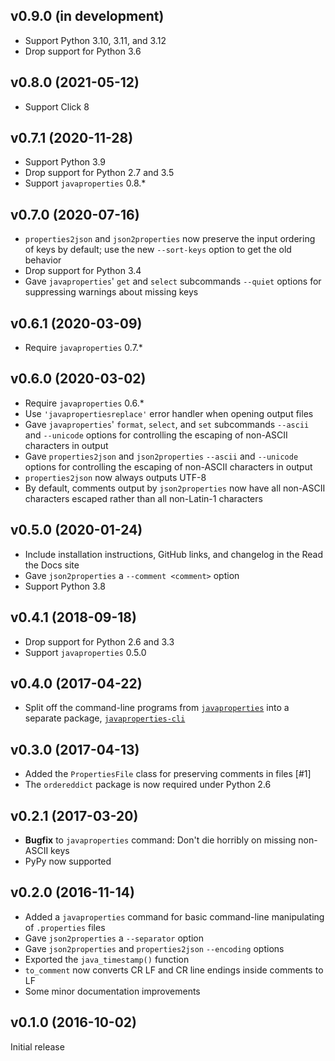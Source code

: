 v0.9.0 (in development)
-----------------------
- Support Python 3.10, 3.11, and 3.12
- Drop support for Python 3.6

v0.8.0 (2021-05-12)
-------------------
- Support Click 8

v0.7.1 (2020-11-28)
-------------------
- Support Python 3.9
- Drop support for Python 2.7 and 3.5
- Support `javaproperties` 0.8.\*

v0.7.0 (2020-07-16)
-------------------
- `properties2json` and `json2properties` now preserve the input ordering of
  keys by default; use the new `--sort-keys` option to get the old behavior
- Drop support for Python 3.4
- Gave `javaproperties`' `get` and `select` subcommands `--quiet` options for
  suppressing warnings about missing keys

v0.6.1 (2020-03-09)
-------------------
- Require `javaproperties` 0.7.\*

v0.6.0 (2020-03-02)
-------------------
- Require `javaproperties` 0.6.\*
- Use `'javapropertiesreplace'` error handler when opening output files
- Gave `javaproperties`' `format`, `select`, and `set` subcommands `--ascii`
  and `--unicode` options for controlling the escaping of non-ASCII characters
  in output
- Gave `properties2json` and `json2properties` `--ascii` and `--unicode`
  options for controlling the escaping of non-ASCII characters in output
- `properties2json` now always outputs UTF-8
- By default, comments output by `json2properties` now have all non-ASCII
  characters escaped rather than all non-Latin-1 characters

v0.5.0 (2020-01-24)
-------------------
- Include installation instructions, GitHub links, and changelog in the Read
  the Docs site
- Gave `json2properties` a `--comment <comment>` option
- Support Python 3.8

v0.4.1 (2018-09-18)
-------------------
- Drop support for Python 2.6 and 3.3
- Support `javaproperties` 0.5.0

v0.4.0 (2017-04-22)
-------------------
- Split off the command-line programs from
  [`javaproperties`](https://github.com/jwodder/javaproperties) into a separate
  package,
  [`javaproperties-cli`](https://github.com/jwodder/javaproperties-cli)

v0.3.0 (2017-04-13)
-------------------
- Added the `PropertiesFile` class for preserving comments in files [#1]
- The `ordereddict` package is now required under Python 2.6

v0.2.1 (2017-03-20)
-------------------
- **Bugfix** to `javaproperties` command: Don't die horribly on missing
  non-ASCII keys
- PyPy now supported

v0.2.0 (2016-11-14)
-------------------
- Added a `javaproperties` command for basic command-line manipulating of
  `.properties` files
- Gave `json2properties` a `--separator` option
- Gave `json2properties` and `properties2json` `--encoding` options
- Exported the `java_timestamp()` function
- `to_comment` now converts CR LF and CR line endings inside comments to LF
- Some minor documentation improvements

v0.1.0 (2016-10-02)
-------------------
Initial release

